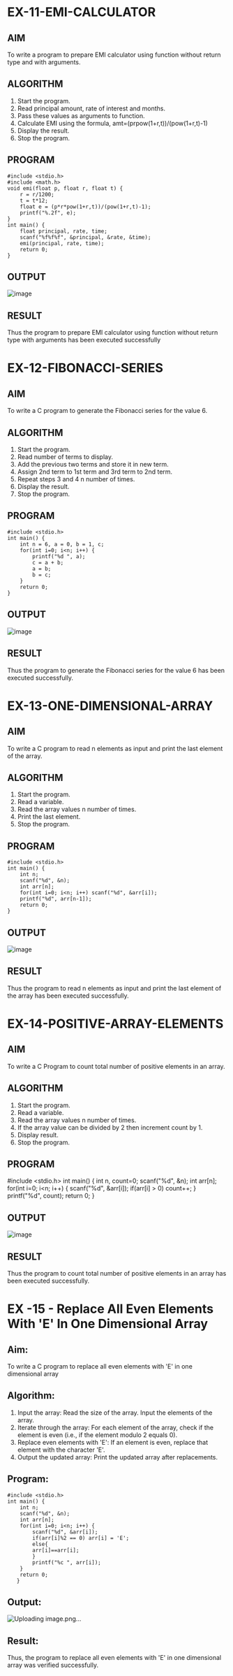 # EX-11-EMI-CALCULATOR

## AIM

To write a program to prepare EMI calculator using function without return type and with arguments.

## ALGORITHM

1.	Start the program.
2.	Read principal amount, rate of interest and months.
3.	Pass these values as arguments to function.
4.	Calculate EMI using the formula, amt=(prpow(1+r,t))/(pow(1+r,t)-1)
5.	Display the result.
6.	Stop the program.

## PROGRAM
    
    #include <stdio.h>
    #include <math.h>
    void emi(float p, float r, float t) {
        r = r/1200;
        t = t*12;
        float e = (p*r*pow(1+r,t))/(pow(1+r,t)-1);
        printf("%.2f", e);
    }
    int main() {
        float principal, rate, time;
        scanf("%f%f%f", &principal, &rate, &time);
        emi(principal, rate, time);
        return 0;
    }
## OUTPUT

![image](https://github.com/user-attachments/assets/157b633e-bc69-45fb-91ff-4108254807f2)




## RESULT

Thus the program to prepare EMI calculator using function without return type with arguments has been executed successfully
 
 


# EX-12-FIBONACCI-SERIES
## AIM
To write a C program to generate the Fibonacci series for the value 6.

## ALGORITHM
1.	Start the program.
2.	Read number of terms to display.
3.	Add the previous two terms and store it in new term.
4.	Assign 2nd term to 1st term and 3rd term to 2nd term.
5.	Repeat steps 3 and 4 n number of times.
6.	Display the result.
7.	Stop the program.

## PROGRAM
    #include <stdio.h>
    int main() {
        int n = 6, a = 0, b = 1, c;
        for(int i=0; i<n; i++) {
            printf("%d ", a);
            c = a + b;
            a = b;
            b = c;
        }
        return 0;
    }
## OUTPUT
 ![image](https://github.com/user-attachments/assets/5e2ba3f4-87b6-44e7-a13f-13cb26a1ead5)








## RESULT
Thus the program to generate the Fibonacci series for the value 6 has been executed successfully.
 
 


# EX-13-ONE-DIMENSIONAL-ARRAY
## AIM
To write a C program to read n elements as input and print the last element of the array.

## ALGORITHM
1.	Start the program.
2.	Read a variable.
3.	Read the array values n number of times.
4.	Print the last element.
5.	Stop the program.

## PROGRAM
    #include <stdio.h>
    int main() {
        int n;
        scanf("%d", &n);
        int arr[n];
        for(int i=0; i<n; i++) scanf("%d", &arr[i]);
        printf("%d", arr[n-1]);
        return 0;
    }
## OUTPUT

![image](https://github.com/user-attachments/assets/0a139cad-35a3-4358-96d9-3d4c370c9cd2)








## RESULT
Thus the program to read n elements as input and print the last element of the array has been executed successfully.
 
 


# EX-14-POSITIVE-ARRAY-ELEMENTS
## AIM
To write a C Program to count total number of positive elements in an array.

## ALGORITHM
1.	Start the program.
2.	Read a variable.
3.	Read the array values n number of times.
4.	If the array value can be divided by 2 then increment count by 1.
5.	Display result.
6.	Stop the program.

## PROGRAM
#include <stdio.h>
int main() {
    int n, count=0;
    scanf("%d", &n);
    int arr[n];
    for(int i=0; i<n; i++) {
        scanf("%d", &arr[i]);
        if(arr[i] > 0) count++;
    }
    printf("%d", count);
    return 0;
}

## OUTPUT
![image](https://github.com/user-attachments/assets/b7faad4e-e1b8-443e-a597-e8d309c2aa6e)





## RESULT
Thus the program to count total number of positive elements in an array has been executed successfully.





 
 


# EX -15 - Replace All Even Elements With 'E' In One Dimensional Array

## Aim:
To write a C program to replace all even elements with 'E' in one dimensional array

## Algorithm:
1.	Input the array:
  Read the size of the array.
  Input the elements of the array.
2.	Iterate through the array:
 	For each element of the array, check if the element is even (i.e., if the element modulo 2 equals 0).
3.	Replace even elements with 'E':
     If an element is even, replace that element with the character 'E'.
4.	Output the updated array:
 Print the updated array after replacements.

## Program:
    #include <stdio.h>
    int main() {
        int n;
        scanf("%d", &n);
        int arr[n];
        for(int i=0; i<n; i++) {
            scanf("%d", &arr[i]);
            if(arr[i]%2 == 0) arr[i] = 'E';
            else{
            arr[i]==arr[i];
            }
            printf("%c ", arr[i]);
        }
        return 0;
       }
## Output:
![Uploading image.png…]()



## Result:

Thus, the program to replace all even elements with 'E' in one dimensional array was verified successfully.



